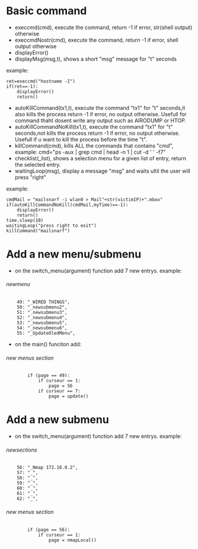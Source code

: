 # Basic command

* execcmd(cmd), execute the command, return -1 if error, str(shell output) otherwise
* execcmdNostr(cmd), execute the command, return -1 if error, shell output otherwise
* displayError()
* displayMsg(msg,t), shows a short "msg" message for "t" seconds

example:

    ret=execcmd("hostname -I")
    if(ret==-1):
        displayError()    
        return()



* autoKillCommand(tx1,t), execute the command "tx1" for "t" seconds,it also kills the process return -1 if error, no output otherwise. Usefull for command thaht dosent write any output such as AIRODUMP or HTOP. 
* autoKillCommandNoKill(tx1,t), execute the command "tx1" for "t" seconds,not kills the process return -1 if error, no output otherwise. Usefull if u want to kill the process before the time "t".
* killCommand(cmd), kills ALL the commands that contains "cmd", example: cmd="ps -aux | grep cmd  | head -n 1 | cut -d ' ' -f7"
* checklist(_list), shows a selection menu for a given list of entry, return the selected entry.
* waitingLoop(msg), display a message "msg" and waits ultil the user will press "right"

example:

    cmdMail = "mailsnarf -i wlan0 > Mail"+str(victimIP)+".mbox"
    if(autoKillCommandNoKill(cmdMail,myTime)==-1):
        displayError()
        return()
    time.sleep(10)
    waitingLoop("press right to exit")      
    killCommand("mailsnarf")


# Add a new menu/submenu
* on the switch_menu(argument) function add 7 new entrys.
example:
###### newmenu
        49: "_WIRED THINGS",
        50: "_newsubmenu2",
        51: "_newsubmenu3",
        52: "_newsubmenu4",
        53: "_newsubmenu5",
        54: "_newsubmenu6",
        55: "_UpdateOledMenu",
* on the main() funciton add:
###### new menus section
            if (page == 49): 
                if curseur == 1:
                    page = 56
                if curseur == 7:
                    page = update()

# Add a new submenu
* on the switch_menu(argument) function add 7 new entrys.
example:
###### newsections
        56: "_Nmap 172.16.0.2",
        57: "_",
        58: "_",
        59: "_",
        60: "_",
        61: "_",
        62: "_",
###### new menus section
            if (page == 56): 
                if curseur == 1:
                    page = nmapLocal()
               
